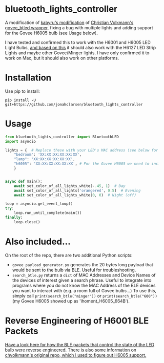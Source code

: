 # bluetooth_lights_controller
A modification of [kabyru's modification](https://github.com/kabyru/govee-btled-controller) of [Christian Volkmann's govee_btled wrapper](https://github.com/chvolkmann/govee_btled), fixing a bug with multiple lights and adding support for the Govee H6005 bulb (see Usage below).

I have tested and confirmed this to work with the H6001 and H6005 LED Light Bulbs, [and based on this](https://github.com/egold555/Govee-Reverse-Engineering/blob/master/Products/H6127.md) it should also work with the H6127 LED Strip Lights and maybe other Govee/Minger lights. I have only confirmed it to work on Mac, but it should also work on other platforms.

# Installation
Use pip to install:
```
pip install -U git+https://github.com/jonahclarsen/bluetooth_lights_controller
```

# Usage
```python
from bluetooth_lights_controller import BluetoothLED
import asyncio

lights = {  # Replace these with your LED's MAC address (see below for instructions to find)
    "bedroom": 'XX:XX:XX:XX:XX:XX',
    "lamp": 'XX:XX:XX:XX:XX:XX',
    "h6005": 'XX:XX:XX:XX:XX:XX', # For the Govee H6005 we need to include "h6005" in the name here
    }


async def main():
    await set_color_of_all_lights_white(-.45, 1)  # Day
    await set_color_of_all_lights('orangered', 0.5)  # Evening
    await set_color_of_all_lights_white(0, 0)  # Night (off)

loop = asyncio.get_event_loop()
try:
    loop.run_until_complete(main())
finally:
    loop.close()
```

# Also included...
On the root of the repo, there are two additional Python scripts:
* ```govee_payload_generator.py``` generates the 20 bytes long payload that would be sent to the bulb via BLE. Useful for troubleshooting.
* ```search_btle.py``` returns a ```dict``` of MAC Addresses and Device Names of the devices of interest given a search phrase. Useful to integrate into programs where you do not know the MAC Address of the BLE devices you want to interact with (e.g. a room full of Govee bulbs...) To use this, simply call ```print(search_btle("minger"))``` or ```print(search_btle("600"))``` (my Govee H6005 showed up as 'ihoment_H6005_664B').

# Reverse Engineering of H6001 BLE Packets
[Have a look here for how the BLE packets that control the state of the LED bulb were reverse engineered.](https://github.com/egold555/Govee-Reverse-Engineering/blob/master/Products/H6127.md) [There is also some information on chvolkmann's original repo, which I used to figure out H6005 support.](https://github.com/chvolkmann/govee_btled)

